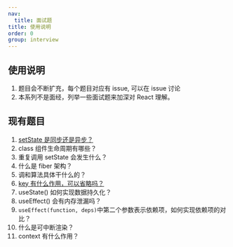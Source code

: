 ```yaml
---
nav:
  title: 面试题
title: 使用说明
order: 0
group: interview
---
```


## 使用说明

1. 题目会不断扩充，每个题目对应有 issue, 可以在 issue 讨论
2. 本系列不是面经，列举一些面试题来加深对 React 理解。

## 现有题目

1. [setState 是同步还是异步？](./interview/01-setstate.md)
2. class 组件生命周期有哪些？
3. 重复调用 setState 会发生什么？
4. 什么是 fiber 架构？
5. 调和算法具体干什么的？
6. [key 有什么作用，可以省略吗？](./interview/06-key.md)
7. useState() 如何实现数据持久化？
8. useEffect() 会有内存泄漏吗？
9. `useEffect(function, deps)`中第二个参数表示依赖项，如何实现依赖项的对比？
10. 什么是可中断渲染？
11. context 有什么作用？
